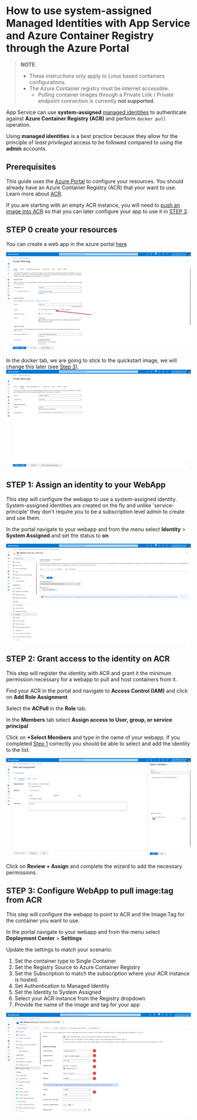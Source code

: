# How to use system-assigned Managed Identities with App Service and Azure Container Registry through the Azure Portal

> **NOTE**:
>
> - These instructions only apply to Linux based containers configurations.
> - The Azure Container registry must be internet accessible.
>   - Pulling container images through a Private Link / Private endpoint connection is currently **not supported**.

App Service can use **system-assigned** [managed identities](https://docs.microsoft.com/azure/active-directory/managed-identities-azure-resources/overview) to authenticate against **Azure Container Registry (ACR)** and perform `docker pull` operation.

Using **managed identities** is a best practice because they allow for the principle of _least privileged_ access to be followed compared to using the **admin** accounts.

## Prerequisites

This guide uses the [Azure Portal](https://portal.azure.com) to configure your resources. You should already have an Azure Container Registry (ACR) that your want to use. Learn more about [ACR](https://docs.microsoft.com/azure/container-registry/).

If you are starting with an empty ACR instance, you will need to [push an image into ACR](https://docs.microsoft.com/azure/container-registry/container-registry-get-started-docker-cli) so that you can later configure your app to use it in [STEP 3](#step-3-configure-webapp-to-pull-imagetag-from-acr).

## STEP 0 create your resources

You can create a web app in the azure portal [here](https://ms.portal.azure.com/#create/Microsoft.WebSite)

![WebApp Basics Tab](media/WebApp_Create.png)

In the docker tab, we are going to stick to the quickstart image, we will change this later (see [Step 3](#step-3-configure-webapp-to-pull-imagetag-from-acr)).
![WebApp Docker Tab](media/Docker.png)

## STEP 1: Assign an identity to your WebApp

This step will configure the webapp to use a system-assigned identity. System-assigned identities are created on the fly and unlike 'service-principle' they don't require you to be a subscription level admin to create and use them.

In the portal navigate to your webapp and from the menu select **Identity** > **System Assigned** and set the status to **on**

![System Assigned Managed Identity](media/System-Assigned_Managed_Identity.png)

## STEP 2: Grant access to the identity on ACR

This step will register the identity with ACR and grant it the minimum permission necessary for a webapp to pull and host containers from it.

Find your ACR in the portal and navigate to **Access Control (IAM)** and click on **Add Role Assignment**

Select the **ACPull** in the **Role** tab.

In the **Members** tab select **Assign access to User, group, or service principal**

Click on **+Select Members** and type in the name of your webapp. If you completed [Step 1](#step-1-assign-an-identity-to-your-webapp) correctly you should be able to select and add the identity to the list.

![Role Assignment](media/Role_Assignment.png)

Click on **Review + Assign** and complete the wizard to add the necessary permissions.

## STEP 3: Configure WebApp to pull image:tag from ACR

This step will configure the webapp to point to ACR and the Image:Tag for the container you want to use.

In the portal navigate to your webapp and from the menu select **Deployment Center** > **Settings**

Update the settings to match your scenario:

1. Set the container type to Single Container
1. Set the Registry Source to Azure Container Registry
1. Set the Subscription to match the subscription where your ACR instance is hosted.
1. Set Authentication to Managed Identity
1. Set the Identity to System Assigned
1. Select your ACR instance from the Registry dropdown
1. Provide the name of the image and tag for your app

![Deployment Center Settings](media/Deployment_Center_Settings.png)

